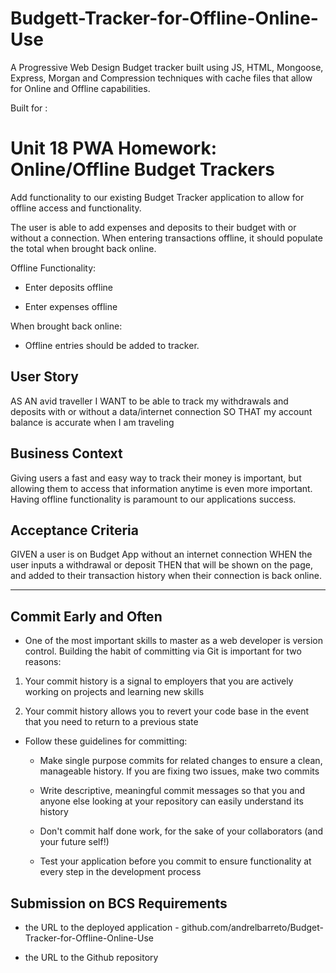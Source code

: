 # Budgett-Tracker-for-Offline-Online-Use

A Progressive Web Design Budget tracker built using JS, HTML, Mongoose, Express, Morgan and Compression techniques with cache files that allow for Online and Offline capabilities.

Built for :
# Unit 18 PWA Homework: Online/Offline Budget Trackers

Add functionality to our existing Budget Tracker application to allow for offline access and functionality.

The user is able to add expenses and deposits to their budget with or without a connection. When entering transactions offline, it should populate the total when brought back online.

Offline Functionality:

  * Enter deposits offline

  * Enter expenses offline

When brought back online:

  * Offline entries should be added to tracker.

## User Story
AS AN avid traveller
I WANT to be able to track my withdrawals and deposits with or without a data/internet connection
SO THAT my account balance is accurate when I am traveling

## Business Context

Giving users a fast and easy way to track their money is important, but allowing them to access that information anytime is even more important. Having offline functionality is paramount to our applications success.


## Acceptance Criteria
GIVEN a user is on Budget App without an internet connection
WHEN the user inputs a withdrawal or deposit
THEN that will be shown on the page, and added to their transaction history when their connection is back online.

- - -

## Commit Early and Often

* One of the most important skills to master as a web developer is version control. Building the habit of committing via Git is important for two reasons:

1. Your commit history is a signal to employers that you are actively working on projects and learning new skills

2. Your commit history allows you to revert your code base in the event that you need to return to a previous state

* Follow these guidelines for committing:

  * Make single purpose commits for related changes to ensure a clean, manageable history. If you are fixing two issues, make two commits

  * Write descriptive, meaningful commit messages so that you and anyone else looking at your repository can easily understand its history

  * Don't commit half done work, for the sake of your collaborators (and your future self!)

  * Test your application before you commit to ensure functionality at every step in the development process


## Submission on BCS Requirements

  * the URL to the deployed application - github.com/andrelbarreto/Budget-Tracker-for-Offline-Online-Use

  * the URL to the Github repository
